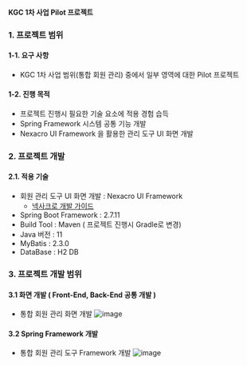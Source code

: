 #### KGC 1차 사업 Pilot 프로젝트

### 1. 프로젝트 범위
#### 1-1. 요구 사항
* KGC 1차 사업 범위(통합 회원 관리) 중에서 일부 영역에 대한 Pilot 프로젝트

#### 1-2. 진행 목적
* 프로젝트 진행시 필요한 기술 요소에 적용 경험 습득
* Spring Framework 시스템 공통 기능 개발
* Nexacro UI Framework 을 활용한 관리 도구 UI 화면 개발

### 2. 프로젝트 개발
#### 2.1. 적용 기술
* 회원 관리 도구 UI 화면 개발 : Nexacro UI Framework
  * [ 넥사크로 개발 가이드 ](http://docs.tobesoft.com/nexacro_n )
* Spring Boot Framework : 2.7.11
* Build Tool : Maven ( 프로젝트 진행시 Gradle로 변경)
* Java 버전 : 11
* MyBatis : 2.3.0
* DataBase : H2 DB

### 3. 프로젝트 개발 범위
#### 3.1 화면 개발 ( Front-End, Back-End 공통 개발 )
* 통합 회원 관리 화면 개발
  ![image](https://github.com/minkue/kgc/assets/74900977/6c89665d-fb28-4d06-8e84-b9330be2bdf1)

#### 3.2 Spring Framework 개발
* 통합 회원 관리 도구 Framework 개발
  ![image](https://github.com/minkue/kgc/assets/74900977/9956067a-e368-4452-b51b-901bca5c81f5)


